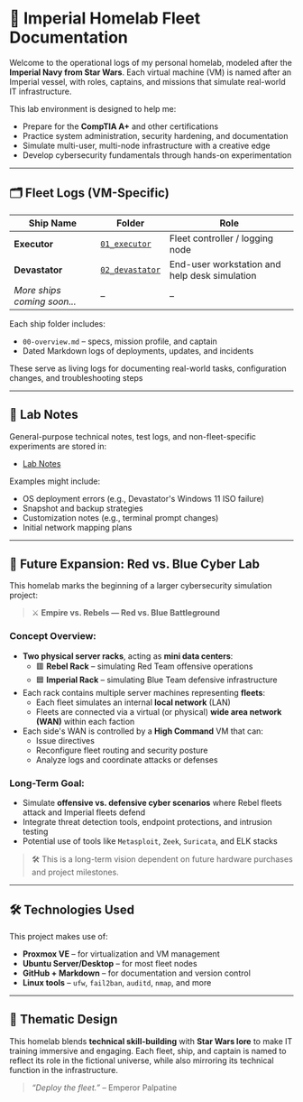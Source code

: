 # 🚀 Imperial Homelab Fleet Documentation

Welcome to the operational logs of my personal homelab, modeled after the **Imperial Navy from Star Wars**. Each virtual machine (VM) is named after an Imperial vessel, with roles, captains, and missions that simulate real-world IT infrastructure.

This lab environment is designed to help me:

- Prepare for the **CompTIA A+** and other certifications
- Practice system administration, security hardening, and documentation
- Simulate multi-user, multi-node infrastructure with a creative edge
- Develop cybersecurity fundamentals through hands-on experimentation

---

## 🗂️ Fleet Logs (VM-Specific)

| Ship Name      | Folder                                   | Role                                           |
|----------------|-------------------------------------------|------------------------------------------------|
| **Executor**   | [`01_executor`](./01_executor)           | Fleet controller / logging node               |
| **Devastator** | [`02_devastator`](./02_devastator)       | End-user workstation and help desk simulation |
| *More ships coming soon...* | –                           | –                                              |


Each ship folder includes:
- `00-overview.md` – specs, mission profile, and captain
- Dated Markdown logs of deployments, updates, and incidents

These serve as living logs for documenting real-world tasks, configuration changes, and troubleshooting steps

---

## 📓 Lab Notes

General-purpose technical notes, test logs, and non-fleet-specific experiments are stored in:

- [Lab Notes](./lab_notes)

Examples might include:
- OS deployment errors (e.g., Devastator's Windows 11 ISO failure)
- Snapshot and backup strategies
- Customization notes (e.g., terminal prompt changes)
- Initial network mapping plans

---

## 🧭 Future Expansion: Red vs. Blue Cyber Lab

This homelab marks the beginning of a larger cybersecurity simulation project:

> ⚔️ **Empire vs. Rebels — Red vs. Blue Battleground**

### Concept Overview:

- **Two physical server racks**, acting as **mini data centers**:
  - 🟥 **Rebel Rack** – simulating Red Team offensive operations
  - 🟦 **Imperial Rack** – simulating Blue Team defensive infrastructure
- Each rack contains multiple server machines representing **fleets**:
  - Each fleet simulates an internal **local network** (LAN)
  - Fleets are connected via a virtual (or physical) **wide area network (WAN)** within each faction
- Each side's WAN is controlled by a **High Command** VM that can:
  - Issue directives
  - Reconfigure fleet routing and security posture
  - Analyze logs and coordinate attacks or defenses

### Long-Term Goal:

- Simulate **offensive vs. defensive cyber scenarios** where Rebel fleets attack and Imperial fleets defend
- Integrate threat detection tools, endpoint protections, and intrusion testing
- Potential use of tools like `Metasploit`, `Zeek`, `Suricata`, and ELK stacks

> 🛠️ This is a long-term vision dependent on future hardware purchases and project milestones.

---

## 🛠️ Technologies Used

This project makes use of:

- **Proxmox VE** – for virtualization and VM management
- **Ubuntu Server/Desktop** – for most fleet nodes
- **GitHub + Markdown** – for documentation and version control
- **Linux tools** – `ufw`, `fail2ban`, `auditd`, `nmap`, and more

---

## 🌌 Thematic Design

This homelab blends **technical skill-building** with **Star Wars lore** to make IT training immersive and engaging. Each fleet, ship, and captain is named to reflect its role in the fictional universe, while also mirroring its technical function in the infrastructure.

> _“Deploy the fleet.”_ – Emperor Palpatine

